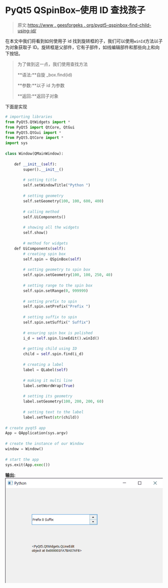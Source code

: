 # PyQt5 QSpinBox–使用 ID 查找孩子

> 原文:[https://www . geesforgeks . org/pyqt5-qspinbox-find-child-using-id/](https://www.geeksforgeeks.org/pyqt5-qspinbox-finding-child-using-id/)

在本文中我们将看到如何使用子 id 找到旋转框的子，我们可以使用`winId`方法以子为对象获取子 ID。旋转框是父部件，它有子部件，如线编辑部件和那些向上和向下按钮。

> 为了做到这一点，我们使用查找方法
> 
> **语法:**自旋 _box.find(id)
> 
> **参数:**以子 id 为参数
> 
> **返回:**返回子对象

下面是实现

```py
# importing libraries
from PyQt5.QtWidgets import * 
from PyQt5 import QtCore, QtGui
from PyQt5.QtGui import * 
from PyQt5.QtCore import * 
import sys

class Window(QMainWindow):

    def __init__(self):
        super().__init__()

        # setting title
        self.setWindowTitle("Python ")

        # setting geometry
        self.setGeometry(100, 100, 600, 400)

        # calling method
        self.UiComponents()

        # showing all the widgets
        self.show()

        # method for widgets
    def UiComponents(self):
        # creating spin box
        self.spin = QSpinBox(self)

        # setting geometry to spin box
        self.spin.setGeometry(100, 100, 250, 40)

        # setting range to the spin box
        self.spin.setRange(0, 999999)

        # setting prefix to spin
        self.spin.setPrefix("Prefix ")

        # setting suffix to spin
        self.spin.setSuffix(" Suffix")

        # ensuring spin box is polished
        i_d = self.spin.lineEdit().winId()

        # getting child using ID
        child = self.spin.find(i_d)

        # creating a label
        label = QLabel(self)

        # making it multi line
        label.setWordWrap(True)

        # setting its geometry
        label.setGeometry(100, 200, 200, 60)

        # setting text to the label
        label.setText(str(child))

# create pyqt5 app
App = QApplication(sys.argv)

# create the instance of our Window
window = Window()

# start the app
sys.exit(App.exec())
```

**输出:**
![](img/ba3e034dabcdba84a1254885950d1ead.png)